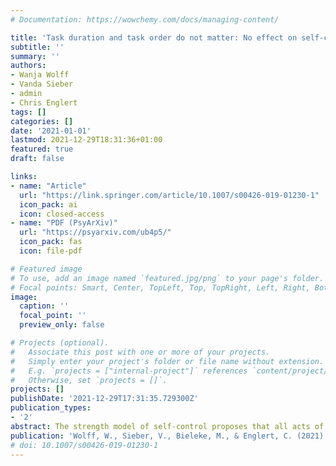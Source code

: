 ```yaml
---
# Documentation: https://wowchemy.com/docs/managing-content/

title: 'Task duration and task order do not matter: No effect on self-control performance'
subtitle: ''
summary: ''
authors:
- Wanja Wolff
- Vanda Sieber
- admin
- Chris Englert
tags: []
categories: []
date: '2021-01-01'
lastmod: 2021-12-29T18:31:36+01:00
featured: true
draft: false

links:
- name: "Article"
  url: "https://link.springer.com/article/10.1007/s00426-019-01230-1"
  icon_pack: ai
  icon: closed-access
- name: "PDF (PsyArXiv)"
  url: "https://psyarxiv.com/ub4p5/"
  icon_pack: fas
  icon: file-pdf

# Featured image
# To use, add an image named `featured.jpg/png` to your page's folder.
# Focal points: Smart, Center, TopLeft, Top, TopRight, Left, Right, BottomLeft, Bottom, BottomRight.
image:
  caption: ''
  focal_point: ''
  preview_only: false

# Projects (optional).
#   Associate this post with one or more of your projects.
#   Simply enter your project's folder or file name without extension.
#   E.g. `projects = ["internal-project"]` references `content/project/deep-learning/index.md`.
#   Otherwise, set `projects = []`.
projects: []
publishDate: '2021-12-29T17:31:35.729300Z'
publication_types:
- '2'
abstract: The strength model of self-control proposes that all acts of self-control are energized by one global limited resource that becomes temporarily depleted by a primary self-control task, leading to impaired self-control performance in secondary self-control tasks. However, failed replications have cast doubt on the existence of this so-called ego depletion effect. Here, we investigated between-task (i.e., variation in self-control tasks) and within-task variation (i.e., task duration) as possible explanations for the conflicting literature on ego depletion effects. In a high-powered experiment (N = 709 participants), we used two established self-control tasks (Stroop task, transcription task) to test how variations in the duration of primary and secondary self-control tasks (2, 4, 8, or 16~min per task) affect the occurrence of an ego depletion effect (i.e., impaired performance in the secondary task). In line with the ego depletion hypothesis, subjects perceived longer lasting secondary tasks as more self-control demanding. Contrary to the ego depletion hypothesis, however, performance did neither suffer from prior self-control exertion, nor as a function of task duration. If anything, performance tended to improve when the primary self-control task lasted longer. These effects did not differ between the two self-control tasks, suggesting that the observed null findings were independent of task type.
publication: 'Wolff, W., Sieber, V., Bieleke, M., & Englert, C. (2021). Task duration and task order do not matter: No effect on self-control performance. *Psychological Research*, *85*. https://doi.org/10.1007/s00426-019-01230-1'
# doi: 10.1007/s00426-019-01230-1
---
```

